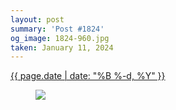 ```yaml
---
layout: post
summary: 'Post #1824'
og_image: 1824-960.jpg
taken: January 11, 2024
---
```


<div class="post">
 <time>
  <a href="/1824">
   {{ page.date | date: "%B %-d, %Y" }}
  </a>
 </time>
 <a href="/1824">
  <figure data-taken="1/11/2024">
   <img sizes="(min-width: 700px) 50vw, calc(100vw - 2rem)" src="{{ site.assets_url }}/1824-480.jpg" srcset="{{ site.assets_url }}/1824-240.jpg 240w, {{ site.assets_url }}/1824-480.jpg 480w, {{ site.assets_url }}/1824-720.jpg 720w, {{ site.assets_url }}/1824-960.jpg 960w"/>
  </figure>
 </a>
</div>
